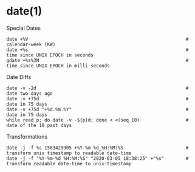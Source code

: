 # date(1)

Special Dates

    date +%V                                                          # calendar-week (KW)
    date +%s                                                          # time since UNIX EPOCH in seconds
    gdate +%s%3N                                                      # time since UNIX EPOCH in milli-seconds

Date Diffs

    date -v -2d                                                       # date two days ago
    date -v +75d                                                      # date in 75 days
    date -v +75d "+%d.%m.%Y"                                          # date in 75 days
    while read p; do date -v -${p}d; done < <(seq 10)                 # date of the 10 past days

Transformations

    date -j -f %s 1583429905 +%Y-%m-%d_%H:%M:%S                       # transform unix timestamp to readable date-time
    date -j -f "%Y-%m-%d %H:%M:%S" "2020-03-05 18:38:25" +"%s"        # transform readable date-time to unix-timestamp
